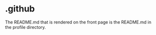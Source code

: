 # .github
The README.md that is rendered on the front page is the README.md in the profile directory.

